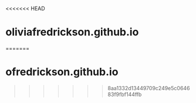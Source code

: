 <<<<<<< HEAD
# oliviafredrickson.github.io
=======
# ofredrickson.github.io
>>>>>>> 8aa1332d13449709c249e5c064683f9fbf144ffb
